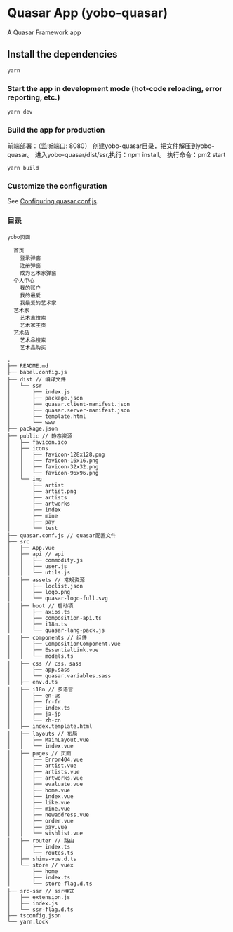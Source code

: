 # Quasar App (yobo-quasar)

A Quasar Framework app

## Install the dependencies
```bash
yarn
```

### Start the app in development mode (hot-code reloading, error reporting, etc.)
```bash
yarn dev
```

### Build the app for production

前端部署：（监听端口: 8080）
创建yobo-quasar目录，把文件解压到yobo-quasar。
进入yobo-quasar/dist/ssr,执行：npm install。
执行命令：pm2 start


```bash
yarn build
```


### Customize the configuration
See [Configuring quasar.conf.js](https://quasar.dev/quasar-cli/quasar-conf-js).

### 目录
```
yobo页面

  首页
    登录弹窗
    注册弹窗
    成为艺术家弹窗
  个人中心
    我的账户
    我的最爱
    我最爱的艺术家
  艺术家
    艺术家搜索
    艺术家主页
  艺术品
    艺术品搜索
    艺术品购买
```

```
.
├── README.md
├── babel.config.js
├── dist // 编译文件
│   └── ssr
│       ├── index.js
│       ├── package.json
│       ├── quasar.client-manifest.json
│       ├── quasar.server-manifest.json
│       ├── template.html
│       └── www
├── package.json
├── public // 静态资源
│   ├── favicon.ico
│   ├── icons
│   │   ├── favicon-128x128.png
│   │   ├── favicon-16x16.png
│   │   ├── favicon-32x32.png
│   │   └── favicon-96x96.png
│   └── img
│       ├── artist
│       ├── artist.png
│       ├── artists
│       ├── artworks
│       ├── index
│       ├── mine
│       ├── pay
│       └── test
├── quasar.conf.js // quasar配置文件
├── src
│   ├── App.vue
│   ├── api // api
│   │   ├── commodity.js
│   │   ├── user.js
│   │   └── utils.js
│   ├── assets // 常规资源
│   │   ├── loclist.json
│   │   ├── logo.png
│   │   └── quasar-logo-full.svg
│   ├── boot // 启动项
│   │   ├── axios.ts
│   │   ├── composition-api.ts
│   │   ├── i18n.ts
│   │   └── quasar-lang-pack.js
│   ├── components // 组件
│   │   ├── CompositionComponent.vue
│   │   ├── EssentialLink.vue
│   │   └── models.ts
│   ├── css // css，sass
│   │   ├── app.sass
│   │   └── quasar.variables.sass
│   ├── env.d.ts
│   ├── i18n // 多语言
│   │   ├── en-us
│   │   ├── fr-fr
│   │   ├── index.ts
│   │   ├── ja-jp
│   │   └── zh-cn
│   ├── index.template.html
│   ├── layouts // 布局
│   │   ├── MainLayout.vue
│   │   └── index.vue
│   ├── pages // 页面
│   │   ├── Error404.vue
│   │   ├── artist.vue
│   │   ├── artists.vue
│   │   ├── artworks.vue
│   │   ├── evaluate.vue
│   │   ├── home.vue
│   │   ├── index.vue
│   │   ├── like.vue
│   │   ├── mine.vue
│   │   ├── newaddress.vue
│   │   ├── order.vue
│   │   ├── pay.vue
│   │   └── wishlist.vue
│   ├── router // 路由
│   │   ├── index.ts
│   │   └── routes.ts
│   ├── shims-vue.d.ts
│   └── store // vuex
│       ├── home
│       ├── index.ts
│       └── store-flag.d.ts
├── src-ssr // ssr模式
│   ├── extension.js
│   ├── index.js
│   └── ssr-flag.d.ts
├── tsconfig.json
└── yarn.lock
```
